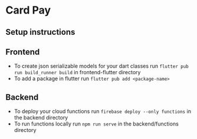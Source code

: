# Card Pay

## Setup instructions
## Frontend
- To create json serializable models for your dart classes run `flutter pub run build_runner build` in frontend-flutter directory
- To add a package in flutter run `flutter pub add <package-name>`

## Backend
- To deploy your cloud functions run `firebase deploy --only functions` in the backend directory
- To run functions locally run `npm run serve` in the backend/functions directory